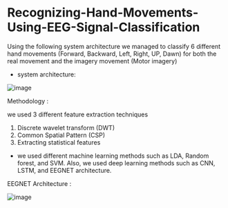 # Recognizing-Hand-Movements-Using-EEG-Signal-Classification
Using the following system architecture we managed to classify 6 different hand movements  (Forward, Backward, Left, Right, UP, Dawn)
for both the real movement and the imagery movement (Motor imagery)

* system architecture:

![image](https://github.com/MAbdelhamid2001/Recognizing-Hand-Movements-Using-EEG-Signal-Classification/assets/81767517/0bb04a50-2466-4f29-967e-5bbbd016e88b)

Methodology :

we used 3 different feature extraction techniques
  1. Discrete wavelet transform (DWT)
  2. Common Spatial Pattern (CSP)
  3. Extracting statistical features

* we used different machine learning methods such as LDA, Random forest, and SVM.
Also, we used deep learning methods such as CNN, LSTM, and EEGNET architecture.

EEGNET Architecture :

![image](https://github.com/MAbdelhamid2001/Recognizing-Hand-Movements-Using-EEG-Signal-Classification/assets/81767517/a4d2b148-f0ee-4c74-97be-58826af3db68)
